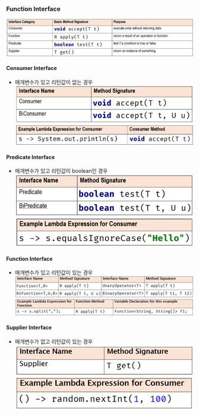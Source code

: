 ### Function Interface
![img.png](images/img.png)
#### Consumer Interface 
- 매개변수가 있고 리턴값이 없는 경우
![img_1.png](images/img_1.png)
![img_2.png](images/img_2.png)
#### Predicate Interface 
- 매개변수가 있고 리턴값이 boolean인 경우
![img_3.png](images/img_3.png)
![img_4.png](images/img_4.png)
#### Function Interface
- 매개변수가 있고 리턴값이 있는 경우
![img.png](img.png)
![img_1.png](img_1.png)
#### Supplier Interface
- 매개변수가 없고 리턴값이 있는 경우
![img_2.png](img_2.png)
![img_3.png](img_3.png)